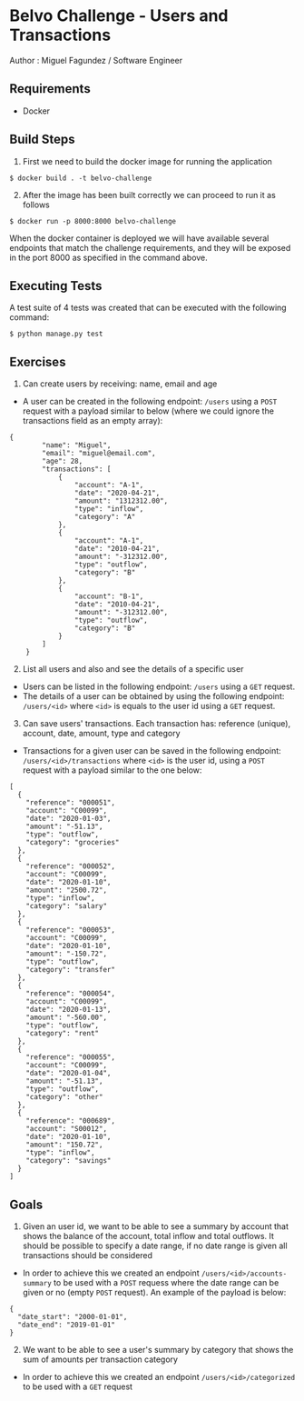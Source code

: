 # Belvo Challenge - Users and Transactions

Author : Miguel Fagundez / Software Engineer

## Requirements

- Docker

## Build Steps

1. First we need to build the docker image for running the application

```$ docker build . -t belvo-challenge```

2. After the image has been built correctly we can proceed to run it as follows 

```$ docker run -p 8000:8000 belvo-challenge```

When the docker container is deployed we will have available several endpoints that match the challenge requirements, 
and they will be exposed in the port 8000 as specified in the command above.

## Executing Tests 

A test suite of 4 tests was created that can be executed with the following command:
```
$ python manage.py test
```

## Exercises
1. Can create users by receiving: name, email and age

- A user can be created in the following endpoint: `/users` using a `POST` request with a payload similar to below (where we could ignore the transactions field as an empty array):

```
{
        "name": "Miguel",
        "email": "miguel@email.com",
        "age": 28,
        "transactions": [
            {
                "account": "A-1",
                "date": "2020-04-21",
                "amount": "1312312.00",
                "type": "inflow",
                "category": "A"
            },
            {
                "account": "A-1",
                "date": "2010-04-21",
                "amount": "-312312.00",
                "type": "outflow",
                "category": "B"
            },
            {
                "account": "B-1",
                "date": "2010-04-21",
                "amount": "-312312.00",
                "type": "outflow",
                "category": "B"
            }
        ]
    }
``` 
2. List all users and also and see the details of a specific user

- Users can be listed in the following endpoint: `/users` using a `GET` request.
- The details of a user can be obtained by using the following endpoint: `/users/<id>` where `<id>` is equals to the user id using a `GET` request.

3. Can save users' transactions. Each transaction has: reference (unique), account, date, amount, type and category

- Transactions for a given user can be saved in the following endpoint: `/users/<id>/transactions` where `<id>` is the user id,
 using a `POST` request with a payload similar to the one below:

```
[
  {
    "reference": "000051",
    "account": "C00099",
    "date": "2020-01-03",
    "amount": "-51.13",
    "type": "outflow",
    "category": "groceries"
  },
  {
    "reference": "000052",
    "account": "C00099",
    "date": "2020-01-10",
    "amount": "2500.72",
    "type": "inflow",
    "category": "salary"
  },
  {
    "reference": "000053",
    "account": "C00099",
    "date": "2020-01-10",
    "amount": "-150.72",
    "type": "outflow",
    "category": "transfer"
  },
  {
    "reference": "000054",
    "account": "C00099",
    "date": "2020-01-13",
    "amount": "-560.00",
    "type": "outflow",
    "category": "rent"
  },
  {
    "reference": "000055",
    "account": "C00099",
    "date": "2020-01-04",
    "amount": "-51.13",
    "type": "outflow",
    "category": "other"
  },
  {
    "reference": "000689",
    "account": "S00012",
    "date": "2020-01-10",
    "amount": "150.72",
    "type": "inflow",
    "category": "savings"
  }
]
```

## Goals
 1. Given an user id, we want to be able to see a summary by account that shows the balance of the account, 
total inflow and total outflows. It should be possible to specify a date range, 
if no date range is given all transactions should be considered

- In order to achieve this we created an endpoint `/users/<id>/accounts-summary` to be used with a `POST` requess where 
the date range can be given or no (empty `POST` request). An example of the payload is below: 
```
{
  "date_start": "2000-01-01",
  "date_end": "2019-01-01"
}
```
2. We want to be able to see a user's summary by category that shows the sum of amounts per transaction category

- In order to achieve this we created an endpoint `/users/<id>/categorized` to be used with a `GET` request 